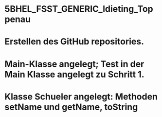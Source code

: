 # 5BHEL_FSST_GENERIC_ldieting_Toppenau
# Erstellen des GitHub repositories.

# Main-Klasse angelegt; Test in der Main Klasse angelegt zu Schritt 1.
# Klasse Schueler angelegt: Methoden setName und getName, toString